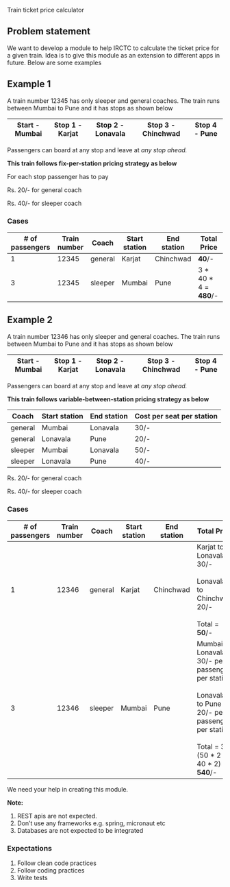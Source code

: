 Train ticket price calculator

## Problem statement

We want to develop a module to help IRCTC to calculate the ticket price for a given train. Idea is to give this module as an extension to different apps in future. Below are some examples

## Example 1

A train number 12345 has only sleeper and general coaches. The train runs between Mumbai to Pune and it has stops as shown below

| Start - Mumbai | Stop 1 - Karjat | Stop 2 - Lonavala | Stop 3 - Chinchwad | Stop 4 - Pune |
|----------------|-----------------|-------------------|--------------------|---------------|

Passengers can board at any stop and leave at _any stop ahead._

**This train follows fix-per-station pricing strategy as below**

For each stop passenger has to pay

Rs. 20/- for general coach

Rs. 40/- for sleeper coach

### Cases

| \# of passengers | Train number | Coach   | Start station | End station | Total Price              |
|------------------|--------------|---------|---------------|-------------|--------------------------|
| 1                | 12345        | general | Karjat        | Chinchwad   | **40**/-                 |
| 3                | 12345        | sleeper | Mumbai        | Pune        | 3 \* 40 \* 4 = **480**/- |

## Example 2

A train number 12346 has only sleeper and general coaches. The train runs between Mumbai to Pune and it has stops as shown below

| Start - Mumbai | Stop 1 - Karjat | Stop 2 - Lonavala | Stop 3 - Chinchwad | Stop 4 - Pune |
|----------------|-----------------|-------------------|--------------------|---------------|

Passengers can board at any stop and leave at _any stop ahead._

**This train follows variable-between-station pricing strategy as below**

| Coach   | Start station | End station | Cost per seat per station |
|---------|---------------|-------------|---------------------------|
| general | Mumbai        | Lonavala    | 30/-                      |
| general | Lonavala      | Pune        | 20/-                      |
| sleeper | Mumbai        | Lonavala    | 50/-                      |
| sleeper | Lonavala      | Pune        | 40/-                      |

Rs. 20/- for general coach

Rs. 40/- for sleeper coach

### Cases

| \# of passengers | Train number | Coach   | Start station | End station | Total Price                                                                                                                                                  |
|------------------|--------------|---------|---------------|-------------|--------------------------------------------------------------------------------------------------------------------------------------------------------------|
| 1                | 12346        | general | Karjat        | Chinchwad   | Karjat to Lonavala 30/-<br><br>Lonavala to Chinchwad 20/-<br><br>Total = **50**/-                                                                            |
| 3                | 12346        | sleeper | Mumbai        | Pune        | Mumbai to Lonavala 30/- per passenger per station<br><br>Lonavala to Pune 20/- per passenger per station<br><br>Total = 3 \* (50 \* 2 + 40 \* 2) = **540**/- |

We need your help in creating this module.

**Note:**

1. REST apis are not expected.
2. Don’t use any frameworks e.g. spring, micronaut etc
3. Databases are not expected to be integrated

### Expectations

1. Follow clean code practices
2. Follow coding practices
3. Write tests
